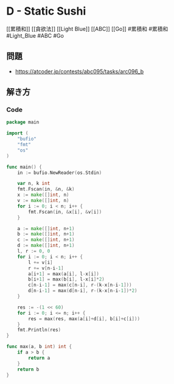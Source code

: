 # D - Static Sushi
[[累積和]] [[貪欲法]] [[Light Blue]] [[ABC]] [[Go]]
#累積和 #累積和 #Light_Blue #ABC #Go 

## 問題
- https://atcoder.jp/contests/abc095/tasks/arc096_b

## 解き方
### Code
```go
package main

import (
	"bufio"
	"fmt"
	"os"
)

func main() {
	in := bufio.NewReader(os.Stdin)

	var n, k int
	fmt.Fscan(in, &n, &k)
	x := make([]int, n)
	v := make([]int, n)
	for i := 0; i < n; i++ {
		fmt.Fscan(in, &x[i], &v[i])
	}

	a := make([]int, n+1)
	b := make([]int, n+1)
	c := make([]int, n+1)
	d := make([]int, n+1)
	l, r := 0, 0
	for i := 0; i < n; i++ {
		l += v[i]
		r += v[n-i-1]
		a[i+1] = max(a[i], l-x[i])
		b[i+1] = max(b[i], l-x[i]*2)
		c[n-i-1] = max(c[n-i], r-(k-x[n-i-1]))
		d[n-i-1] = max(d[n-i], r-(k-x[n-i-1])*2)
	}

	res := -(1 << 60)
	for i := 0; i <= n; i++ {
		res = max(res, max(a[i]+d[i], b[i]+c[i]))
	}
	fmt.Println(res)
}

func max(a, b int) int {
	if a > b {
		return a
	}
	return b
}
```